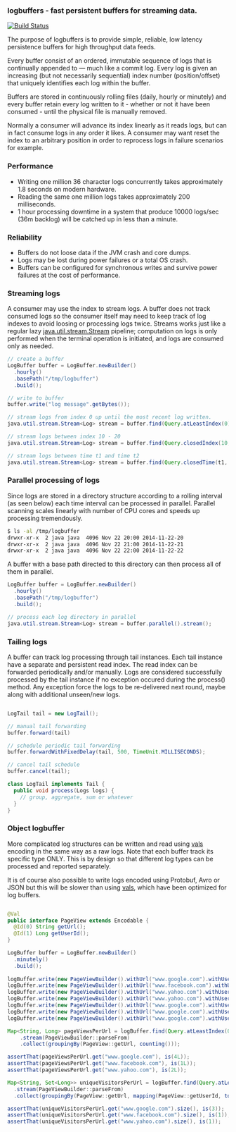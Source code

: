### logbuffers - fast persistent buffers for streaming data. 

[![Build Status](https://travis-ci.org/deephacks/logbuffers.svg?branch=master)](https://travis-ci.org/deephacks/logbuffers)

The purpose of logbuffers is to provide simple, reliable, low latency persistence buffers for high throughput data feeds. 

Every buffer consist of an ordered, immutable sequence of logs that is continually appended to — much like a commit log.
Every log is given an increasing (but not necessarily sequential) index number (position/offset) that uniquely identifies each log within the buffer.

Buffers are stored in continuously rolling files (daily, hourly or minutely) and every buffer retain every log written to it - whether or not it have been consumed - until the physical file is manually removed. 

Normally a consumer will advance its index linearly as it reads logs, but can in fact consume logs in any order it likes. A consumer may want reset the index to an arbitrary position in order to reprocess logs in failure scenarios for example.

### Performance

- Writing one million 36 character logs concurrently takes approximately 1.8 seconds on modern hardware.
- Reading the same one million logs takes approximately 200 milliseconds.
- 1 hour processing downtime in a system that produce 10000 logs/sec (36m backlog) will be catched up in less than a minute.


### Reliability

- Buffers do not loose data if the JVM crash and core dumps.
- Logs may be lost during power failures or a total OS crash.
- Buffers can be configured for synchronous writes and survive power failures at the cost of performance.


### Streaming logs

A consumer may use the index to stream logs. A buffer does not track consumed logs so the consumer itself may need to keep track of log indexes to avoid loosing or processing logs twice. Streams works just like a regular lazy [java.util.stream.Stream](https://docs.oracle.com/javase/8/docs/api/java/util/stream/Stream.html) pipeline; computation on logs is only performed when the terminal operation is initiated, and logs are consumed only as needed.

```java
// create a buffer
LogBuffer buffer = LogBuffer.newBuilder()
  .hourly()
  .basePath("/tmp/logbuffer")
  .build();

// write to buffer
buffer.write("log message".getBytes());

// stream logs from index 0 up until the most recent log written.
java.util.stream.Stream<Log> stream = buffer.find(Query.atLeastIndex(0)).stream();

// stream logs between index 10 - 20
java.util.stream.Stream<Log> stream = buffer.find(Query.closedIndex(10, 20)).stream();

// stream logs between time t1 and time t2
java.util.stream.Stream<Log> stream = buffer.find(Query.closedTime(t1, t2)).stream();

```
### Parallel processing of logs

Since logs are stored in a directory structure according to a rolling interval (as seen below) each time interval can be processed in parallel. Parallel scanning scales linearly with number of CPU cores and speeds up processing tremendously.

```sh
$ ls -al /tmp/logbuffer
drwxr-xr-x  2 java java  4096 Nov 22 20:00 2014-11-22-20
drwxr-xr-x  2 java java  4096 Nov 22 21:00 2014-11-22-21
drwxr-xr-x  2 java java  4096 Nov 22 22:00 2014-11-22-22
```

A buffer with a base path directed to this directory can then process all of them in parallel.

```java
LogBuffer buffer = LogBuffer.newBuilder()
  .hourly()
  .basePath("/tmp/logbuffer")
  .build();

// process each log directory in parallel
java.util.stream.Stream<Log> stream = buffer.parallel().stream();
```

### Tailing logs

A buffer can track log processing through tail instances. Each tail instance have a separate and persistent read index. The read index can be forwarded periodically and/or manually. Logs are considered successfully processed by the tail instance if no exception occured during the process() method. Any exception force the logs to be re-delivered next round, maybe along with additional unseen/new logs.


```java

LogTail tail = new LogTail();

// manual tail forwarding
buffer.forward(tail)

// schedule periodic tail forwarding
buffer.forwardWithFixedDelay(tail, 500, TimeUnit.MILLISECONDS);

// cancel tail schedule
buffer.cancel(tail);

class LogTail implements Tail {
  public void process(Logs logs) { 
    // group, aggregate, sum or whatever 
  }
}

```


### Object logbuffer

More complicated log structures can be written and read using [vals](https://github.com/deephacks/vals) encoding in the same way as a raw logs. Note that each buffer track its specific type ONLY. This is by design so that different log types can be processed and reported separately.

It is of course also possible to write logs encoded using Protobuf, Avro or JSON but this will be slower than using  [vals](https://github.com/deephacks/vals), which have been optimized for log buffers.

```java

@Val
public interface PageView extends Encodable {
  @Id(0) String getUrl();
  @Id(1) Long getUserId();
}

LogBuffer buffer = LogBuffer.newBuilder()
  .minutely()
  .build();
  
logBuffer.write(new PageViewBuilder().withUrl("www.google.com").withUserId(1L).build());
logBuffer.write(new PageViewBuilder().withUrl("www.facebook.com").withUserId(1L).build());
logBuffer.write(new PageViewBuilder().withUrl("www.yahoo.com").withUserId(2L).build());
logBuffer.write(new PageViewBuilder().withUrl("www.yahoo.com").withUserId(2L).build());
logBuffer.write(new PageViewBuilder().withUrl("www.google.com").withUserId(4L).build());
logBuffer.write(new PageViewBuilder().withUrl("www.google.com").withUserId(5L).build());
logBuffer.write(new PageViewBuilder().withUrl("www.google.com").withUserId(1L).build());

Map<String, Long> pageViewsPerUrl = logBuffer.find(Query.atLeastIndex(0))
    .stream(PageViewBuilder::parseFrom)
    .collect(groupingBy(PageView::getUrl, counting()));

assertThat(pageViewsPerUrl.get("www.google.com"), is(4L));
assertThat(pageViewsPerUrl.get("www.facebook.com"), is(1L));
assertThat(pageViewsPerUrl.get("www.yahoo.com"), is(2L));

Map<String, Set<Long>> uniqueVisitorsPerUrl = logBuffer.find(Query.atLeastIndex(0))
  .stream(PageViewBuilder::parseFrom)
  .collect(groupingBy(PageView::getUrl, mapping(PageView::getUserId, toSet())));

assertThat(uniqueVisitorsPerUrl.get("www.google.com").size(), is(3));
assertThat(uniqueVisitorsPerUrl.get("www.facebook.com").size(), is(1));
assertThat(uniqueVisitorsPerUrl.get("www.yahoo.com").size(), is(1));

```
